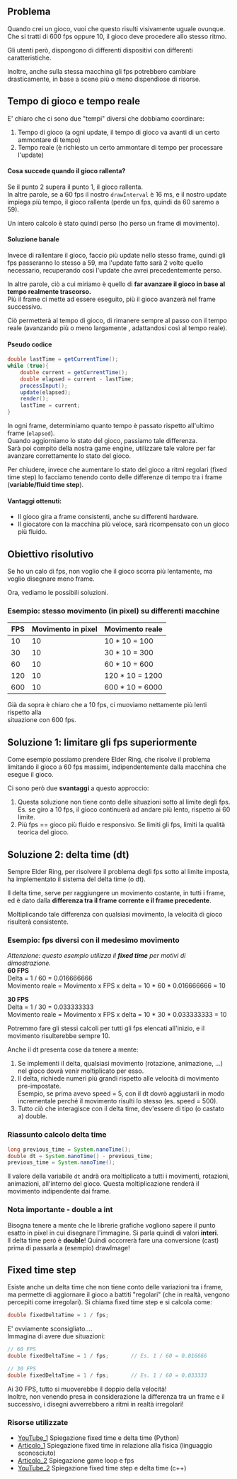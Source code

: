 ## Problema
Quando crei un gioco, vuoi che questo risulti visivamente uguale ovunque. \
Che si tratti di 600 fps oppure 10, il gioco deve procedere allo stesso ritmo.

Gli utenti però, dispongono di differenti dispositivi con differenti caratteristiche.

Inoltre, anche sulla stessa macchina gli fps potrebbero cambiare drasticamente, in base
a scene più o meno dispendiose di risorse.

## Tempo di gioco e tempo reale
E' chiaro che ci sono due "tempi" diversi che dobbiamo coordinare:
1. Tempo di gioco (a ogni update, il tempo di gioco va avanti di un certo ammontare di tempo)
2. Tempo reale (è richiesto un certo ammontare di tempo per processare l'update)

#### Cosa succede quando il gioco rallenta?
Se il punto 2 supera il punto 1, il gioco rallenta.\
In altre parole, se a 60 fps il nostro `drawInterval` è 16 ms, e il nostro update impiega più tempo,
il gioco rallenta (perde un fps, quindi da 60 saremo a 59).

Un intero calcolo è stato quindi perso (ho perso un frame di movimento).

#### Soluzione banale
Invece di rallentare il gioco, faccio più update nello stesso frame, quindi gli fps passeranno lo stesso a 59, ma
l'update fatto sarà 2 volte quello necessario, recuperando così l'update che avrei precedentemente perso.

In altre parole, ciò a cui miriamo è quello di **far avanzare il gioco in base al tempo realmente trascorso.**\
Più il frame ci mette ad essere eseguito, più il gioco avanzerà nel frame successivo.

Ciò permetterà al tempo di gioco, di rimanere sempre al passo con il tempo reale (avanzando più o meno largamente
, adattandosi così al tempo reale).

#### Pseudo codice
```Java
double lastTime = getCurrentTime();
while (true){
    double current = getCurrentTime();
    double elapsed = current - lastTime;
    processInput();
    update(elapsed);
    render();
    lastTime = current;
}
```
In ogni frame, determiniamo quanto tempo è passato rispetto all'ultimo frame (`elapsed`).\
Quando aggiorniamo lo stato del gioco, passiamo tale differenza.\
Sarà poi compito della nostra game engine, utilizzare tale valore per far avanzare correttamente lo stato del gioco.

Per chiudere, invece che aumentare lo stato del gioco a ritmi regolari (fixed time step) lo facciamo tenendo
conto delle differenze di tempo tra i frame (**variable/fluid time step**).

#### Vantaggi ottenuti:
- Il gioco gira a frame consistenti, anche su differenti hardware.
- Il giocatore con la macchina più veloce, sarà ricompensato con un gioco più fluido.

## Obiettivo risolutivo
Se ho un calo di fps, non voglio che il gioco scorra più lentamente, ma voglio disegnare meno frame.

Ora, vediamo le possibili soluzioni.

### Esempio: stesso movimento (in pixel) su differenti macchine

| FPS | Movimento in pixel | Movimento reale |
|-----|--------------------|-----------------|
| 10  | 10                 | 10 * 10 = 100   |
| 30  | 10                 | 30 * 10 = 300   |
| 60  | 10                 | 60 * 10 = 600   |
| 120 | 10                 | 120 * 10 = 1200 |
| 600 | 10                 | 600 * 10 = 6000 |

Già da sopra è chiaro che a 10 fps, ci muoviamo nettamente più lenti rispetto alla \
situazione con 600 fps.

## Soluzione 1: limitare gli fps superiormente
Come esempio possiamo prendere Elder Ring, che risolve il problema limitando il gioco a 60 fps massimi, 
indipendentemente dalla macchina che esegue il gioco.

Ci sono però due **svantaggi** a questo approccio:
1. Questa soluzione non tiene conto delle situazioni sotto al limite degli fps. \
Es. se giro a 10 fps, il gioco continuerà ad andare più lento, rispetto ai 60 limite. 
2. Più fps == gioco più fluido e responsivo. Se limiti gli fps, limiti la qualità teorica del gioco.

## Soluzione 2: delta time (dt)
Sempre Elder Ring, per risolvere il problema degli fps sotto al limite imposta, ha implementato il sistema del
delta time (o dt).

Il delta time, serve per raggiungere un movimento costante, in tutti i frame, ed è
dato dalla **differenza tra il frame corrente e il frame precedente**.

Moltiplicando tale differenza con qualsiasi movimento, la velocità di gioco risulterà consistente.

### Esempio: fps diversi con il medesimo movimento
_Attenzione: questo esempio utilizza il **fixed time** per motivi di dimostrazione._\
**60 FPS** \
Delta = 1 / 60 = 0.016666666 \
Movimento reale = Movimento x FPS x delta = 10 * 60 * 0.016666666 = 10

**30 FPS** \
Delta = 1 / 30 = 0.033333333 \
Movimento reale = Movimento x FPS x delta = 10 * 30 * 0.033333333 = 10

Potremmo fare gli stessi calcoli per tutti gli fps elencati all'inizio, e il movimento
risulterebbe sempre 10.

Anche il dt presenta cose da tenere a mente:
1. Se implementi il delta, qualsiasi movimento (rotazione, animazione, ...) nel gioco dovrà venir moltiplicato per esso.
2. Il delta, richiede numeri più grandi rispetto alle velocità di movimento pre-impostate.\
Esempio, se prima avevo speed = 5, con il dt dovrò aggiustarli in modo incrementale perché il movimento risulti lo stesso (es. speed = 500).
3. Tutto ciò che interagisce con il delta time, dev'essere di tipo (o castato a) double.

### Riassunto calcolo delta time
```Java
long previous_time = System.nanoTime();
double dt = System.nanoTime() - previous_time;
previous_time = System.nanoTime();
```

Il valore della variabile `dt` andrà ora moltiplicato a tutti i movimenti, rotazioni, animazioni, all'interno del gioco.
Questa moltiplicazione renderà il movimento indipendente dai frame.
### Nota importante - double a int
Bisogna tenere a mente che le librerie grafiche vogliono sapere il punto esatto in pixel in cui 
disegnare l'immagine. Si parla quindi di valori **interi**.\
Il delta time però è **double**! Quindi occorrerà fare una conversione (cast) prima di passarla a (esempio) drawImage!

## Fixed time step
Esiste anche un delta time che non tiene conto delle variazioni tra i frame, ma permette di aggiornare
il gioco a battiti "regolari" (che in realtà, vengono percepiti come irregolari). Si chiama fixed time step e si calcola come:
```Java
double fixedDeltaTime = 1 / fps;
```
E' ovviamente sconsigliato....\
Immagina di avere due situazioni:
```Java
// 60 FPS
double fixedDeltaTime = 1 / fps;       // Es. 1 / 60 = 0.016666

// 30 FPS
double fixedDeltaTime = 1 / fps;       // Es. 1 / 60 = 0.033333
```
Ai 30 FPS, tutto si muoverebbe il doppio della velocità!\
Inoltre, non venendo presa in considerazione la differenza tra un frame e il successivo, i disegni avverrebbero a 
ritmi in realtà irregolari!

### Risorse utilizzate
- [YouTube_1](https://www.youtube.com/watch?v=rWtfClpWSb8&ab_channel=ClearCode)
Spiegazione fixed time e delta time (Python)
- [Articolo_1](https://gafferongames.com/post/fix_your_timestep/)
Spiegazione fixed time in relazione alla fisica (linguaggio sconosciuto)
- [Articolo_2](https://gameprogrammingpatterns.com/game-loop.html)
Spiegazione game loop e fps
- [YouTube_2](https://www.youtube.com/watch?v=pctGOMDW-HQ&ab_channel=TheCherno)
Spiegazione fixed time step e delta time (c++)








